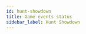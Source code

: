 ```yaml
---
id: hunt-showdown
title: Game events status
sidebar_label: Hunt Showdown
---
```


<meta http-equiv="Content-Type" content="text/html charset=utf-8"/>
<!-- importing React -->
<script src="https://unpkg.com/react@15/dist/react.js"></script>
<!-- importing React-Dom -->
<script src="https://unpkg.com/react-dom@15/dist/react-dom.js"></script>
<!-- importing babel for jsx -->
<script src=" https://unpkg.com/babel-standalone@6/babel.min.js"></script>
<!-- importing the remarkable plugin -->
<script src="https://cdnjs.cloudflare.com/ajax/libs/remarkable/1.7.1/remarkable.js"></script>
<!-- importing games metadata -->
<script src="/js/games_metadata.js"></script>

<div id="gameEventsStatus">
  <script> const GameID = 21328; const DocsLink = "../api/overwolf-games-events-hunt-showdown";</script>
  <script type="text/jsx" src="/jsx/specificGameEventsStatus.jsx"></script>
</div>
